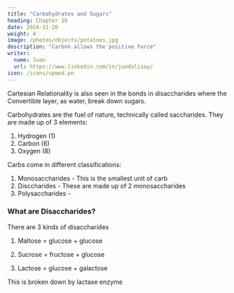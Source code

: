 ```yaml
---
title: "Carbohydrates and Sugars"
heading: Chapter 1b
date: 2024-11-20
weight: 4
image: /photos/objects/potatoes.jpg
description: "Carbon allows the positive force"
writer:
  name: Juan
  url: https://www.linkedin.com/in/jundalisay/
icon: /icons/spmed.pn
---
```



Cartesian Relationality is also seen in the bonds in disaccharides where the Convertible layer, as water, break down sugars. 


Carbohydrates are the fuel of nature, technically called saccharides. They are made up of 3 elements:

1. Hydrogen (1)
2. Carbon (6)
3. Oxygen (8)

Carbs come in different classifications:

1. Monosaccharides - This is the smallest unit of carb
2. Disccharides - These are made up of 2 monosaccharides
3. Polysaccharides - 


### What are Disaccharides?

There are 3 kinds of disaccharides

1. Maltose = glucose + glucose 

2. Sucrose = fructose + glucose

3. Lactose = glucose + galactose 

This is broken down by lactase enzyme 


